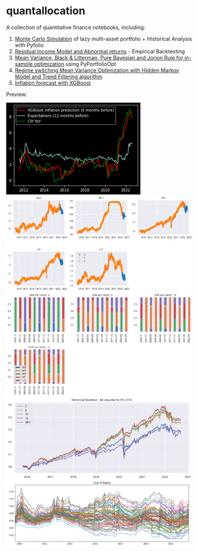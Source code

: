 # quantallocation
A collection of quantitative finance notebooks, including:

1. [Monte Carlo Simulation](https://github.com/enexqnt/quantallocation/blob/main/AW%20Monte%20Carlo%20(3).pdf) of lazy multi-asset portfolio + Historical Analysis with Pyfolio 
2. [Residual Income Model and Abnormal returns](https://github.com/enexqnt/quantallocation/blob/main/Residual%20Income%20Model%20and%20abnormal%20returns-checkpoint.ipynb) - Empirical Backtesting
3. [Mean Variance, Black & Litterman, Pure Bayesian and Jorion Rule for in-sample optimization](https://github.com/enexqnt/quantallocation/blob/main/MPT%2BBL%2BBayesian.pdf) using PyPortfolioOpt
4. [Regime switching Mean Variance Optimization with Hidden Markov Model and Trend Filtering algorithm](https://github.com/enexqnt/quantallocation/blob/main/HMM%20MULTIPLE%20STATES.ipynb)
5. [Inflation forecast with XGBoost](https://github.com/enexqnt/quantallocation/blob/main/Inflation%20XGBoost.ipynb)


Preview:


![alt text](https://github.com/enexqnt/quantallocation/blob/main/Images/inflationxgboost.png)
![alt text](https://github.com/enexqnt/quantallocation/blob/main/Images/regimes.png)
![alt text](https://github.com/enexqnt/quantallocation/blob/main/Images/w.png)
![alt text](https://github.com/enexqnt/quantallocation/blob/main/Images/wealth.png)
![alt text](https://github.com/enexqnt/quantallocation/blob/main/Images/ke.png)
